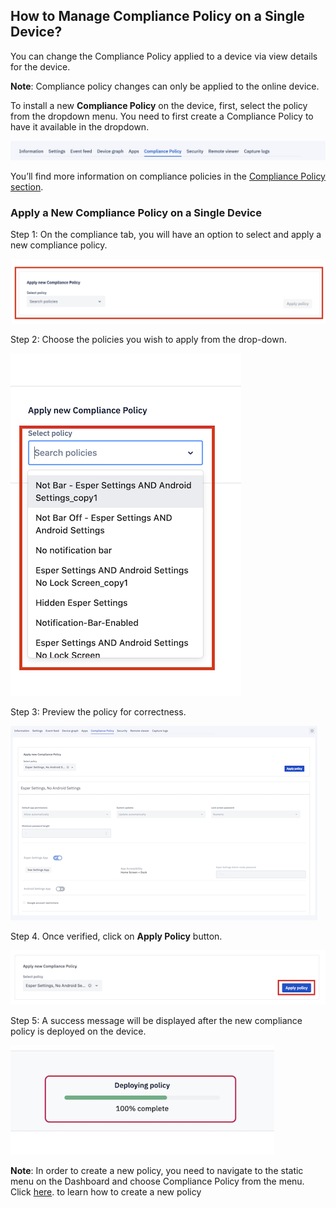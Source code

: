 ## How to Manage Compliance Policy on a Single Device?

You can change the Compliance Policy applied to a device via view details for the device.

  

**Note**: Compliance policy changes can only be applied to the online device.

  

To install a new **Compliance Policy** on the device, first, select the policy from the dropdown menu. You need to first create a Compliance Policy to have it available in the dropdown.

  

![](./images/compliancedevice/121_Groups_devices_details_screen_tab_bar_complaince_policy.png)

  

You’ll find more information on compliance policies in the  [Compliance Policy section](../compliance-policy/README.md).

  

### Apply a New Compliance Policy on a Single Device

  

Step 1: On the compliance tab, you will have an option to select and apply a new compliance policy.

  

![](./images/compliancedevice/122_Groups_devices_details_screen_complaince_policy_apply_new.png)

  

Step 2: Choose the policies you wish to apply from the drop-down.

  

![](./images/compliancedevice/123_Groups_devices_details_screen_complaince_policy_apply_new_policy_list.png)

  

Step 3: Preview the policy for correctness.

  

![](./images/compliancedevice/124_Groups_devices_details_screen_complaince_policy_apply_new_policy_preview.png)

  
  

Step 4. Once verified, click on **Apply Policy** button.

  

![](./images/compliancedevice/125_Groups_devices_details_screen_complaince_policy_apply_new_policy_apply_button.png)

  
  
  
  

Step 5: A success message will be displayed after the new compliance policy is deployed on the device.

  

![](./images/compliancedevice/126_Groups_devices_details_screen_complaince_policy_apply_new_policy_apply_status.png)
  
  

**Note**: In order to create a new policy, you need to navigate to the static menu on the Dashboard and choose Compliance Policy from the menu.  Click [here](../compliance-policy/create-policy.md). to learn how to create a new policy